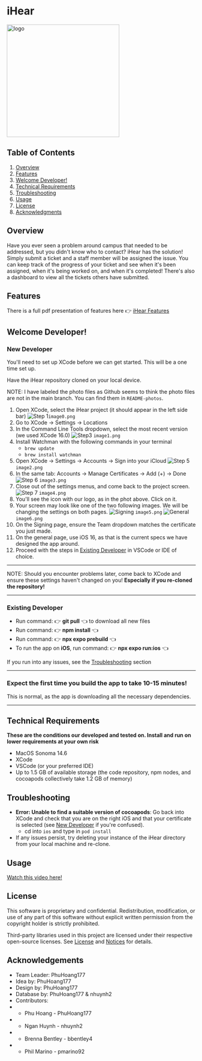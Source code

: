 # iHear 
<img src="assets/images/icon.png" alt="logo" width="300">

## Table of Contents
1. [Overview](#overview)
2. [Features](iHear.pdf)
3. [Welcome Developer!](#welcome-developer)
4. [Technical Requirements](#technical-requirements)
5. [Troubleshooting](#troubleshooting)
6. [Usage](#usage)
7. [License](#license)
8. [Acknowledgments](#acknowledgments)

## Overview
Have you ever seen a problem around campus that needed to be addressed, but you didn't know who to contact? iHear has the solution! Simply submit a ticket and a staff member will be assigned the issue. You can keep track of the progress of your ticket and see when it's been assigned, when it's being worked on, and when it's completed! There's also a dashboard to view all the tickets others have submitted. 

## Features
There is a full pdf presentation of features here 👉 [iHear Features](iHear.pdf)

## Welcome Developer!
### New Developer
You'll need to set up XCode before we can get started. This will be a one time set up.

Have the iHear repository cloned on your local device.

NOTE: I have labeled the photo files as Github seems to think the photo files are not in the main branch. You can find them in `README-photos`.

1. Open XCode, select the iHear project (it should appear in the left side bar) ![Step 1](README-photos/image0.png)`image0.png`
2. Go to XCode -> Settings -> Locations
3. In the Command Line Tools dropdown, select the most recent version (we used XCode 16.0) ![Step3](README-photos/image1.png) `image1.png`
4. Install Watchman with the following commands in your terminal
    - `brew update`
    - `brew install watchman`
5. Open XCode -> Settings -> Accounts -> Sign into your iCloud
![Step 5](README-photos/image2.png) `image2.png`
6. In the same tab: Accounts -> Manage Certificates -> Add (+) -> Done
![Step 6](README-photos/image3.png) `image3.png`
7. Close out of the settings menus, and come back to the project screen.
![Step 7](README-photos/image4.png) `image4.png`
8. You'll see the icon with our logo, as in the phot above. Click on it.
9. Your screen may look like one of the two following images. We will be changing the settings on both pages. 
![Signing](README-photos/image5.png) `image5.png`
![General](README-photos/image6.png) `image6.png`
10. On the Signing page, ensure the Team dropdown matches the certificate you just made.
11. On the general page, use iOS 16, as that is the current specs we have designed the app around. 
12. Proceed with the steps in [Existing Developer](#existing-developer) in VSCode or IDE of choice. 

--- 

NOTE: Should you encounter problems later, come back to XCode and ensure these settings haven't changed on you! 
**Especially if you re-cloned the repository!**

---

### Existing Developer
- Run command: 👉 **git pull** 👈 to download all new files
- Run command: 👉 **npm install** 👈
- Run command: 👉 **npx expo prebuild** 👈
- To run the app on **iOS**, run command: 👉 **npx expo run:ios** 👈

If you run into any issues, see the [Troubleshooting](#troubleshooting) section

---
### Expect the first time you build the app to take 10-15 minutes! 
This is normal, as the app is downloading all the necessary dependencies.

---


## Technical Requirements
**These are the conditions our developed and tested on. Install and run on lower requirements at your own risk**
- MacOS Sonoma 14.6
- XCode
- VSCode (or your preferred IDE)
- Up to 1.5 GB of available storage (the code repository, npm nodes, and cocoapods collectively take 1.2 GB of memory)


## Troubleshooting
- **Error: Unable to find a suitable version of cocoapods**: Go back into XCode and check that you are on the right iOS and that your certificate is selected (see [New Developer](#new-developer) if you're confused).
    - cd into `ios` and type in `pod install`
- If any issues persist, try deleting your instance of the iHear directory from your local machine and re-clone.

## Usage
[Watch this video here!](https://jam.dev/c/1adf66d7-8010-48a0-b520-e97981b2d3dd)

## License
This software is proprietary and confidential. Redistribution, modification, or use of any part of this software without explicit written permission from the copyright holder is strictly prohibited.

Third-party libraries used in this project are licensed under their respective open-source licenses. See [License](LICENSE.txt) and [Notices](NOTICES.txt) for details.

## Acknowledgements
- Team Leader: PhuHoang177
- Idea by: PhuHoang177
- Design by: PhuHoang177
- Database by: PhuHoang177 & nhuynh2
- Contributors:
- - Phu Hoang - PhuHoang177
- - Ngan Huynh - nhuynh2
- - Brenna Bentley - bbentley4
- - Phil Marino - pmarino92
